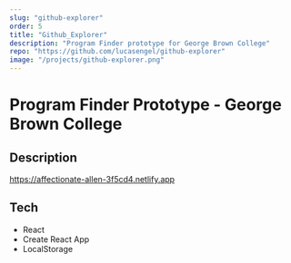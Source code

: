 ```yaml
---
slug: "github-explorer"
order: 5
title: "Github_Explorer"
description: "Program Finder prototype for George Brown College"
repo: "https://github.com/lucasengel/github-explorer"
image: "/projects/github-explorer.png"
---
```


# Program Finder Prototype - George Brown College

## Description

https://affectionate-allen-3f5cd4.netlify.app

## Tech

- React
- Create React App
- LocalStorage
